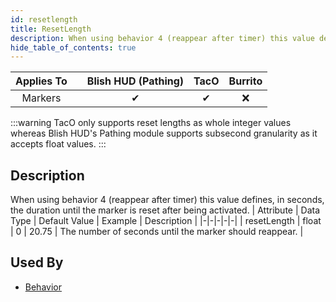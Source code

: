 ```yaml
---
id: resetlength
title: ResetLength
description: When using behavior 4 (reappear after timer) this value defines, in seconds, the duration until the marker is reset after being activated.
hide_table_of_contents: true
---
```

| Applies To | | Blish HUD (Pathing) | TacO | Burrito |
|-|-|-|-|-|
| <center>Markers</center> | | <center>✔</center> | <center>✔</center> | <center>❌</center> |


:::warning 
TacO only supports reset lengths as whole integer values whereas Blish HUD's Pathing module supports subsecond granularity as it accepts float values.
:::


## Description
When using behavior 4 (reappear after timer) this value defines, in seconds, the duration until the marker is reset after being activated.
| Attribute | Data Type | Default Value | Example | Description |
|-|-|-|-|-|
| resetLength | float | 0 | 20.75 | The number of seconds until the marker should reappear. | 



## Used By
- [Behavior](/docs/marker-dev/attributes/behavior)

